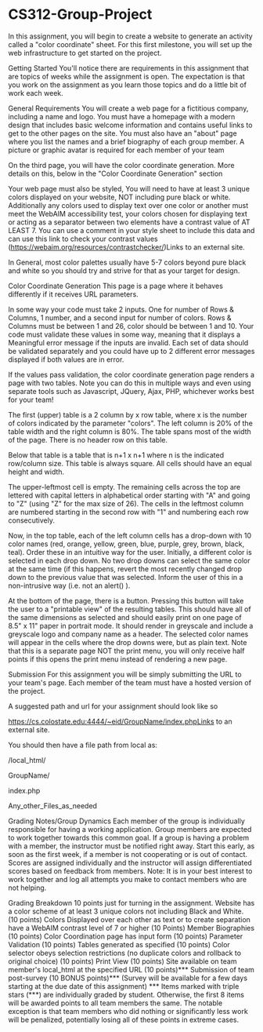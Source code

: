# CS312-Group-Project
In this assignment, you will begin to create a website to generate an activity called a "color coordinate" sheet.  For this first milestone, you will set up the web infrastructure to get started on the project.

Getting Started
You'll notice there are requirements in this assignment that are topics of weeks while the assignment is open.  The expectation is that you work on the assignment as you learn those topics and do a little bit of work each week.

General Requirements
You will create a web page for a fictitious company, including a name and logo.  You must have a homepage with a modern design that includes basic welcome information and contains useful links to get to the other pages on the site.  You must also have an "about" page where you list the names and a brief biography of each group member.  A picture or graphic avatar is required for each member of your team

On the third page, you will have the color coordinate generation.  More details on this, below in the "Color Coordinate Generation" section

Your web page must also be styled, You will need to have at least 3 unique colors displayed on your website, NOT including pure black or white. Additionally any colors used to display text over one color or another must meet the WebAIM accessibility test, your colors chosen for displaying text or acting as a separator between two elements have a contrast value of AT LEAST 7. You can use a comment in your style sheet to include this data and can use this link to check your contrast values (https://webaim.org/resources/contrastchecker/)Links to an external site.

In General, most color palettes usually have 5-7 colors beyond pure black and white so you should try and strive for that as your target for design.

Color Coordinate Generation
This page is a page where it behaves differently if it receives URL parameters. 

In some way your code must take 2 inputs. One for number of Rows & Columns, 1 number, and a second input for number of colors. Rows & Columns must be between 1 and 26, color should be between 1 and 10. Your code must validate these values in some way, meaning that it displays a Meaningful error message if the inputs are invalid. Each set of data should be validated separately and you could have up to 2 different error messages displayed if both values are in error.

If the values pass validation, the color coordinate generation page renders a page with two tables. Note you can do this in multiple ways and even using separate tools such as Javascript, JQuery, Ajax, PHP, whichever works best for your team!

The first (upper) table is a 2 column by x row table, where x is the number of colors indicated by the parameter "colors". The left column is 20% of the table width and the right column is 80%.  The table spans most of the width of the page.  There is no header row on this table.

Below that table is a table that is n+1 x n+1 where n is the indicated row/column size.  This table is always square. All cells should have an equal height and width.

The upper-leftmost cell is empty.  The remaining cells across the top are lettered with capital letters in alphabetical order starting with "A" and going to "Z" (using "Z" for the max size of 26).  The cells in the leftmost column are numbered starting in the second row with "1" and numbering each row consecutively.

Now, in the top table, each of the left column cells has a drop-down with 10 color names (red, orange, yellow, green, blue, purple, grey, brown, black, teal).  Order these in an intuitive way for the user.  Initially, a different color is selected in each drop down.  No two drop downs can select the same color at the same time (if this happens, revert the most recently changed drop down to the previous value that was selected.  Inform the user of this in a non-intrusive way (i.e. not an alert() ).

At the bottom of the page, there is a button.  Pressing this button will take the user to a "printable view" of the resulting tables.  This should have all of the same dimensions as selected and should easily print on one page of 8.5" x 11" paper in portrait mode.  It should render in greyscale and include a greyscale logo and company name as a header.  The selected color names will appear in the cells where the drop downs were, but as plain text.  Note that this is a separate page NOT the print menu, you will only receive half points if this opens the print menu instead of rendering a new page.

Submission
For this assignment you will be simply submitting the URL to your team's page. Each member of the team must have a hosted version of the project.

A suggested path and url for your assignment should look like so

https://cs.colostate.edu:4444/~eid/GroupName/index.phpLinks to an external site.

You should then have a file path from local as:

/local_html/

GroupName/

index.php

Any_other_Files_as_needed

Grading Notes/Group Dynamics
Each member of the group is individually responsible for having a working application.  Group members are expected to work together towards this common goal.  If a group is having a problem with a member, the instructor must be notified right away.  Start this early, as soon as the first week, if a member is not cooperating or is out of contact.  Scores are assigned individually and the instructor will assign differentiated scores based on feedback from members.  Note: It is in your best interest to work together and log all attempts you make to contact members who are not helping.

Grading Breakdown
10 points just for turning in the assignment.
Website has a color scheme of at least 3 unique colors not including Black and White. (10 points)
Colors Displayed over each other as text or to create separation have a WebAIM contrast level of 7 or higher (10 Points)
Member Biographies (10 points)
Color Coordination page has input form (10 points)
Parameter Validation (10 points)
Tables generated as specified (10 points)
Color selector obeys selection restrictions (no duplicate colors and rollback to original choice) (10 points)
Print View (10 points)
Site available on team member's local_html at the specified URL (10 points)***
Submission of team post-survey (10 BONUS points)***  (Survey will be available for a few days starting at the due date of this assignment)
*** Items marked with triple stars (***) are individually graded by student.  Otherwise, the first 8 items will be awarded points to all team members the same.  The notable exception is that team members who did nothing or significantly less work will be penalized, potentially losing all of these points in extreme cases.